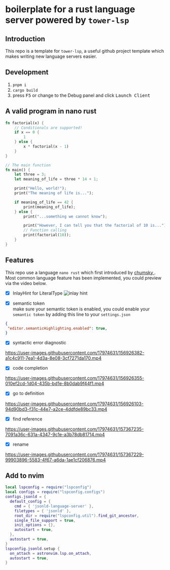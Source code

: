 # boilerplate for a  rust language server powered by `tower-lsp` 
## Introduction
This repo is a template for `tower-lsp`, a useful github project template which makes writing new language servers easier.
## Development
1. `pnpm i`
2. `cargo build`
3. press <kbd>F5</kbd> or change to the Debug panel and click <kbd>Launch Client</kbd>
## A valid program in nano rust 
```rust
fn factorial(x) {
    // Conditionals are supported!
    if x == 0 {
        1
    } else {
        x * factorial(x - 1)
    }
}

// The main function
fn main() {
    let three = 3;
    let meaning_of_life = three * 14 + 1;

    print("Hello, world!");
    print("The meaning of life is...");

    if meaning_of_life == 42 {
        print(meaning_of_life);
    } else {
        print("...something we cannot know");

        print("However, I can tell you that the factorial of 10 is...");
        // Function calling
        print(factorial(10));
    }
}
```
## Features
This repo use a language `nano rust` which first introduced by [ chumsky ](https://github.com/zesterer/chumsky/blob/master/examples/nano_rust.rs). Most common language feature has been implemented, you could preview via the video below.

- [x] InlayHint for LiteralType
![inlay hint](https://user-images.githubusercontent.com/17974631/156926412-c3823dac-664e-430e-96c1-c003a86eabb2.gif)

- [x] semantic token   
make sure your semantic token is enabled, you could enable your `semantic token` by
adding this line  to your `settings.json`
```json
{
 "editor.semanticHighlighting.enabled": true,
}
```
- [x] syntactic error diagnostic

https://user-images.githubusercontent.com/17974631/156926382-a1c4c911-7ea1-4d3a-8e08-3cf7271da170.mp4

- [x] code completion  

https://user-images.githubusercontent.com/17974631/156926355-010ef2cd-1d04-435b-bd1e-8b0dab9f44f1.mp4

- [x] go to definition  

https://user-images.githubusercontent.com/17974631/156926103-94d90bd3-f31c-44e7-a2ce-4ddfde89bc33.mp4

- [x] find reference

https://user-images.githubusercontent.com/17974631/157367235-7091a36c-631a-4347-9c1e-a3b78db81714.mp4

- [x] rename

https://user-images.githubusercontent.com/17974631/157367229-99903896-5583-4f67-a6da-1ae1cf206876.mp4


## Add to nvim

```lua
local lspconfig = require("lspconfig")
local configs = require("lspconfig.configs")
configs.jsonld = {
  default_config = {
    cmd = { 'jsonld-language-server' },
    filetypes = { 'jsonld' },
    root_dir = require("lspconfig.util").find_git_ancestor,
    single_file_support = true,
    init_options = {},
    autostart = true,
  },
  autostart = true,
}
lspconfig.jsonld.setup {
  on_attach = astronvim.lsp.on_attach,
  autostart = true,
}
```





